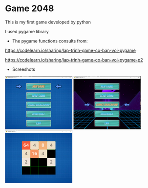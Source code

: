 # Game 2048

This is my first game developed by python

I used pygame library

* The pygame functions consults from:

https://codelearn.io/sharing/lap-trinh-game-co-ban-voi-pygame

https://codelearn.io/sharing/lap-trinh-game-co-ban-voi-pygame-p2

* Screeshots

<p float="left">
  <img src="Screenshot/1.PNG" width="220" />
  <img src="Screenshot/2.PNG" width="220" /> 
  <img src="Screenshot/3.PNG" width="220" />
</p>

